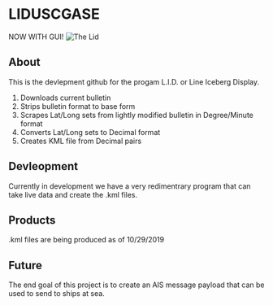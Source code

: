 # LIDUSCGASE
NOW WITH GUI!
![The Lid](https://i.pinimg.com/originals/fa/05/c5/fa05c5f91887d39f6d29be0a88cb379f.png)

## About
This is the devlepment github for the progam L.I.D. or Line Iceberg Display. 

1) Downloads current bulletin
2) Strips bulletin format to base form
3) Scrapes Lat/Long sets from lightly modified bulletin in Degree/Minute format
4) Converts Lat/Long sets to Decimal format
5) Creates KML file from Decimal pairs

## Devleopment
Currently in development we have a very redimentrary program that can take live data and create the .kml files.
## Products
.kml files are being produced as of 10/29/2019

## Future
The end goal of this project is to create an AIS message payload that can be used to send to ships at sea. 
